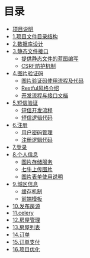# 目录

* [项目说明](README.md)
* [1.项目文件目录结构]()
* [2.数据库设计]()
* [3.静态文件接口]()
    * [提供静态文件的蓝图编写](Article/staticFileAPI.md)
    * [CSRF防护机制](Article/CSRFProtectionMechanism.md)
* [4.图片验证码]()
    * [图片验证码使用流程及代码](Article/PictureVerificationFlowChart.md)
    * [Restful风格介绍](Article/RestfulIntroduce.md)
    * [开发流程与接口文档](Article/DevelopmentInterface.md)
* [5.短信验证]()
    * [短信开发流程](Article/SMSSend.md)
    * [短信逻辑代码](Article/SMScode.md)
* [6.注册]()
    * [用户密码管理](Article/userPasswordManage.md)
    * [注册逻辑代码](Article/passport.md)
* [7.登录]()
* [8.个人信息]()
    * [图片存储服务](Article/PictureStorageService.md)
    * [七牛上传图片](Article/QiNiuUpload.md)
    * [图片表单使用说明]()
* [9.城区信息]()
    * [缓存机制](Article/cacheInte.md)
    * [前端模板](https://aui.github.io/art-template/zh-cn/index.html)
* [10.发布房源]()
* [11.celery]()
* [12.房屋管理]()
* [13.房屋列表]()
* [14.订单]()
* [15.订单支付]()
* [16.项目优化]()


